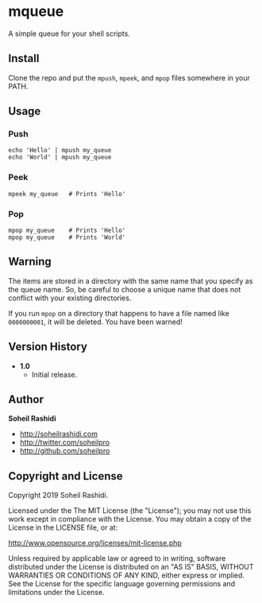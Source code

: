# mqueue
A simple queue for your shell scripts.

## Install
Clone the repo and put the `mpush`, `mpeek`, and `mpop` files somewhere in your PATH.

## Usage
### Push
```
echo 'Hello' | mpush my_queue
echo 'World' | mpush my_queue
```

### Peek
```
mpeek my_queue   # Prints 'Hello'
```

### Pop
```
mpop my_queue    # Prints 'Hello'
mpop my_queue    # Prints 'World'
```

## Warning
The items are stored in a directory with the same name that you specify as the queue name. So, be careful to choose a unique name that does not conflict with your existing directories.

If you run `mpop` on a directory that happens to have a file named like `0000000001`, it will be deleted. You have been warned!

## Version History
+ **1.0**
	+ Initial release.

## Author
**Soheil Rashidi**

+ http://soheilrashidi.com
+ http://twitter.com/soheilpro
+ http://github.com/soheilpro

## Copyright and License
Copyright 2019 Soheil Rashidi.

Licensed under the The MIT License (the "License");
you may not use this work except in compliance with the License.
You may obtain a copy of the License in the LICENSE file, or at:

http://www.opensource.org/licenses/mit-license.php

Unless required by applicable law or agreed to in writing, software
distributed under the License is distributed on an "AS IS" BASIS,
WITHOUT WARRANTIES OR CONDITIONS OF ANY KIND, either express or implied.
See the License for the specific language governing permissions and
limitations under the License.
